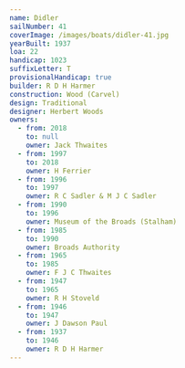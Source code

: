 ```yaml
---
name: Didler
sailNumber: 41
coverImage: /images/boats/didler-41.jpg
yearBuilt: 1937
loa: 22
handicap: 1023
suffixLetter: T
provisionalHandicap: true
builder: R D H Harmer
construction: Wood (Carvel)
design: Traditional
designer: Herbert Woods
owners:
  - from: 2018
    to: null
    owner: Jack Thwaites
  - from: 1997
    to: 2018
    owner: H Ferrier
  - from: 1996
    to: 1997
    owner: R C Sadler & M J C Sadler
  - from: 1990
    to: 1996
    owner: Museum of the Broads (Stalham)
  - from: 1985
    to: 1990
    owner: Broads Authority
  - from: 1965
    to: 1985
    owner: F J C Thwaites
  - from: 1947
    to: 1965
    owner: R H Stoveld
  - from: 1946
    to: 1947
    owner: J Dawson Paul
  - from: 1937
    to: 1946
    owner: R D H Harmer
---
```

